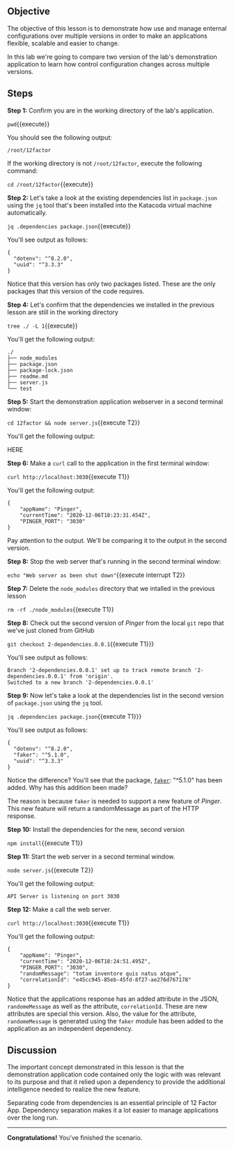 ## Objective
The objective of this lesson is to demonstrate how use and manage enternal configurations over multiple versions in order to make an applications flexible, scalable and easier to change.

In this lab we're going to compare two version of the lab's demonstration application to learn how control configuration changes across multiple versions.


## Steps

**Step 1:** Confirm you are in the working directory of the lab's application.

`pwd`{{execute}}

You should see the following output:

`/root/12factor`

If the working directory is not `/root/12factor`, execute the following command:

`cd /root/12factor`{{execute}}

**Step 2:** Let's take a look at the existing dependencies list in `package.json` using the `jq` tool that's been installed into the Katacoda virtual machine automatically.

`jq .dependencies package.json`{{execute}}

You'll see output as follows:

```
{
  "dotenv": "^8.2.0",
  "uuid": "^3.3.3"
}
```

Notice that this version has only two packages listed. These are the only packages that this version of the code requires.

**Step 4:** Let's confirm that the dependencies we installed in the previous lesson are still in the working directory

`tree ./ -L 1`{{execute}}

You'll get the following output:

```
./
├── node_modules
├── package.json
├── package-lock.json
├── readme.md
├── server.js
└── test

```

**Step 5:** Start the demonstration application webserver in a second terminal window:

`cd 12factor && node server.js`{{execute T2}}

You'll get the following output:

HERE

**Step 6:** Make a `curl` call to the application in the first terminal window:

`curl http://localhost:3030`{{execute T1}}

You'll get the following output:

```
{
    "appName": "Pinger",
    "currentTime": "2020-12-06T18:23:31.454Z",
    "PINGER_PORT": "3030"
}
```

Pay attention to the output. We'll be comparing it to the output in the second version.

**Step 8:** Stop the web server that's running in the second terminal window:

`echo "Web server as been shut down"`{{execute interrupt T2}}

**Step 7:** Delete the `node_modules` directory that we intalled in the previous lesson

`rm -rf ./node_modules`{{execute T1}}

**Step 8:** Check out the second version of *Pinger* from the local `git` repo that we've just cloned from GitHub

`git checkout 2-dependencies.0.0.1`{{execute T1}}}

You'll see output as follows:

```
Branch '2-dependencies.0.0.1' set up to track remote branch '2-dependencies.0.0.1' from 'origin'.
Switched to a new branch '2-dependencies.0.0.1'

```

**Step 9:** Now let's take a look at the dependencies list in the second version of `package.json` using the `jq` tool.

`jq .dependencies package.json`{{execute T1}}}

You'll see output as follows:

```
{
  "dotenv": "^8.2.0",
  "faker": "^5.1.0",
  "uuid": "^3.3.3"
}
```

Notice the difference? You'll see that the package, [`faker`](https://www.npmjs.com/package/faker): "^5.1.0" has been added. Why has this addition been made?

The reason is because `faker` is needed to support a new feature of *Pinger*. This new feature will return a randomMessage as part of the HTTP response.

**Step 10:** Install the dependencies for the new, second version

`npm install`{{execute T1}}

**Step 11:** Start the web server in a second terminal window.

`node server.js`{{execute T2}}

You'll get the following output:

`API Server is listening on port 3030`

**Step 12:** Make a call the web server.

`curl http://localhost:3030`{{execute T1}}

You'll get the following output:

```
{
    "appName": "Pinger",
    "currentTime": "2020-12-06T18:24:51.495Z",
    "PINGER_PORT": "3030",
    "randomMessage": "totam inventore quis natus atque",
    "correlationId": "e45cc945-85eb-45fd-8f27-ae276d767178"
}
```

Notice that the applications response has an added attribute in the JSON, `randomeMessage` as well as the attribute, `correlationId`. These are new attributes are special this version. Also, the value for the attribute, `randomeMessage` is generated using the `faker` module has been added to the application as an independent dependency.

## Discussion

The important concept demonstrated in this lesson is that the demonstration application code contained only the logic with was relevant to its purpose and that it relied upon a dependency to provide the additional intelligence needed to realize the new feature.

Separating code from dependencies is an essential principle of 12 Factor App. Dependency separation makes it a lot easier to manage applications over the long run.

---

**Congratulations!** You've finished the scenario.